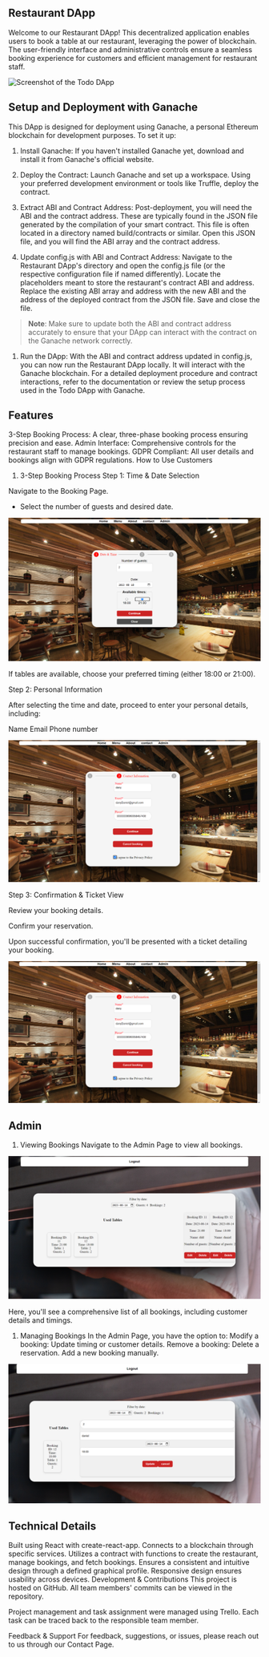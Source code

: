 ## Restaurant DApp
Welcome to our Restaurant DApp! This decentralized application enables users to book a table at our restaurant, leveraging the power of blockchain. The user-friendly interface and administrative controls ensure a seamless booking experience for customers and efficient management for restaurant staff.


![Screenshot of the Todo DApp](./therestaurant//public/Home.png)


## Setup and Deployment with Ganache
This DApp is designed for deployment using Ganache, a personal Ethereum blockchain for development purposes. To set it up:

1. Install Ganache:
If you haven't installed Ganache yet, download and install it from Ganache's official website.

2. Deploy the Contract:
Launch Ganache and set up a workspace.
Using your preferred development environment or tools like Truffle, deploy the contract.

3. Extract ABI and Contract Address:
Post-deployment, you will need the ABI and the contract address. These are typically found in the JSON file generated by the compilation of your smart contract. This file is often located in a directory named build/contracts or similar.
Open this JSON file, and you will find the ABI array and the contract address.

4. Update config.js with ABI and Contract Address:
Navigate to the Restaurant DApp's directory and open the config.js file (or the respective configuration file if named differently).
Locate the placeholders meant to store the restaurant's contract ABI and address.
Replace the existing ABI array and address with the new ABI and the address of the deployed contract from the JSON file.
Save and close the file.

>**Note**: Make sure to update both the ABI and contract address accurately to ensure that your DApp can interact with the contract on the Ganache network correctly.

1. Run the DApp:
With the ABI and contract address updated in config.js, you can now run the Restaurant DApp locally. It will interact with the Ganache blockchain.
For a detailed deployment procedure and contract interactions, refer to the documentation or review the setup process used in the Todo DApp with Ganache.
## Features
3-Step Booking Process: A clear, three-phase booking process ensuring precision and ease.
Admin Interface: Comprehensive controls for the restaurant staff to manage bookings.
GDPR Compliant: All user details and bookings align with GDPR regulations.
How to Use
Customers
1. 3-Step Booking Process
Step 1: Time & Date Selection

Navigate to the Booking Page.

* Select the number of guests and desired date.

![Screenshot of the Todo DApp](./therestaurant//public/viewBook1.png)

If tables are available, choose your preferred timing (either 18:00 or 21:00).



Step 2: Personal Information

After selecting the time and date, proceed to enter your personal details, including:

Name
Email
Phone number

![Screenshot of the Todo DApp](./therestaurant//public/viewBooking2.png)

Step 3: Confirmation & Ticket View

Review your booking details.

Confirm your reservation.

Upon successful confirmation, you'll be presented with a ticket detailing your booking.

![Screenshot of the Todo DApp](./therestaurant//public/viewBooking3.png)


## Admin
1. Viewing Bookings
Navigate to the Admin Page to view all bookings.

![Screenshot of the Todo DApp](./therestaurant//public/adminview.png)


Here, you'll see a comprehensive list of all bookings, including customer details and timings.

1. Managing Bookings
In the Admin Page, you have the option to:
Modify a booking: Update timing or customer details.
Remove a booking: Delete a reservation.
Add a new booking manually.

![Screenshot of the Todo DApp](./therestaurant//public/adminmangement.png)


## Technical Details
Built using React with create-react-app.
Connects to a blockchain through specific services.
Utilizes a contract with functions to create the restaurant, manage bookings, and fetch bookings.
Ensures a consistent and intuitive design through a defined graphical profile.
Responsive design ensures usability across devices.
Development & Contributions
This project is hosted on GitHub. All team members' commits can be viewed in the repository.

Project management and task assignment were managed using Trello. Each task can be traced back to the responsible team member.

Feedback & Support
For feedback, suggestions, or issues, please reach out to us through our Contact Page.